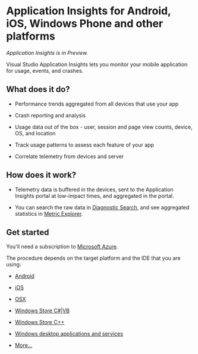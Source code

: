 <properties
	pageTitle="Application Insights for Android, iOS, Windows Phone and other platforms"
  description="Application Insights for Android, iOS, Windows Phone and other platforms"
  services="visual-studio-online"
  documentationCenter = ""
  authors="terryaustin"
  manager="terryaustin"
  editor="terryaustin" /> 


# Application Insights for Android, iOS, Windows Phone and other platforms





*Application Insights is in Preview.*







Visual Studio Application Insights lets you monitor your mobile application for usage, events, and crashes.





## What does it do?



- Performance trends aggregated from all devices that use your app

- Crash reporting and analysis

- Usage data out of the box - user, session and page view counts, device, OS, and location

- Track usage patterns to assess each feature of your app

- Correlate telemetry from devices and server



## How does it work?



- Telemetry data is buffered in the devices, sent to the Application Insights portal at low-impact times, and aggregated in the portal.

- You can search the raw data in [Diagnostic Search](https://azure.microsoft.com/documentation/articles/app-insights-diagnostic-search/), and see aggregated statistics in [Metric Explorer](https://azure.microsoft.com/documentation/articles/app-insights-metrics-explorer/).



## Get started





You'll need a subscription to [Microsoft Azure](https://azure.com).







The procedure depends on the target platform and the IDE that you are using:





- [Android](https://github.com/Microsoft/ApplicationInsights-Android)

- [iOS](https://github.com/Microsoft/ApplicationInsights-iOS)

- [OSX](https://github.com/Microsoft/ApplicationInsights-OSX)

- [Windows Store C#|VB](https://azure.microsoft.com/documentation/articles/app-insights-windows-get-started/)

- [Windows Store C++](https://azure.microsoft.com/documentation/articles/app-insights-windows-cpp/)

- [Windows desktop applications and services](https://azure.microsoft.com/documentation/articles/app-insights-windows-desktop/)

- [More...](https://azure.microsoft.com/documentation/articles/app-insights-platforms/)

